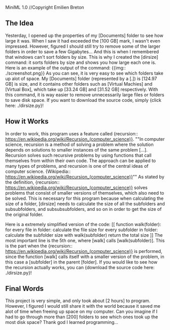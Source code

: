 MiniML 1.0
//Copyright Emilien Breton


The Idea
--------

Yesterday, I opened up the properties of my [Documents] folder to see how large it was. When I saw it had exceeded the [100 GB] mark, I wasn't even impressed. However, figured I should still try to remove some of the larger folders in order to save a few Gigabytes... And this is when I remembered that windows can't sort folders by size. This is why I created the [dirsize] command: it sorts folders by size and shows you how large each one is. Here is an example of the output of the command:
	{{img:: ./screenshot.png}}
As you can see, it is very easy to see which folders take up alot of space. My [Documents] folder (represented by a [.]) is [124.97 GB] is size, and it contains other folders such as [Virtual Machies] and [Virtual Box], which take up [33.24 GB] and [31.52 GB] respectively. With this command, it is way easier to remove unnecessarily large files or folders to save disk space. If you want to download the source code, simply {click here: ./dirsize.py}!


How it Works
------------

In order to work, this program uses a feature called {recursion:: https://en.wikipedia.org/wiki/Recursion_(computer_science)}.
""In computer science, recursion is a method of solving a problem where the solution depends on solutions to smaller instances of the same problem [...]. Recursion solves such recursive problems by using functions that call themselves from within their own code. The approach can be applied to many types of problems, and recursion is one of the central ideas of computer science.
{Wikipedia:: https://en.wikipedia.org/wiki/Recursion_(computer_science)}""
As stated by the definition, {recursion:: https://en.wikipedia.org/wiki/Recursion_(computer_science)} solves problems that consist of smaller versions of themselves, which also need to be solved. This is necessary for this program because when calculating the size of a folder, [dirsize] needs to calculate the size of all the subfolders and subsubfolders, and subsubsubfolders, and so on in order to get the size of the original folder.

Here is a extremely simplified version of the code:
	[[
	function walk(folder):
	  for every file in folder:
	    calculate the file size
	  for every subfolder in folder:
	    calculate the subfolder size with walk(subfolder)
	  return the total size
	]]
The most important line is the 5th one, where [walk] calls [walk(subfolder)]. This is the part when the {recursion:: https://en.wikipedia.org/wiki/Recursion_(computer_science)} is performed, since the function [walk] calls itself with a smaller version of the problem, in this case a [subfolder] in the parent [folder]. If you would like to see how the recursion actually works, you can {download the source code here: ./dirsize.py}!


Final Words
-----------

This project is very simple, and only took about [2 hours] to program. However, I figured I would still share it with the world because it saved me alot of time when freeing up space on my computer. Can you imagine if I had to go through more than [200] folders to see which ones took up the most disk space? Thank god I learned programming...
